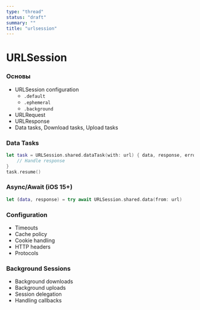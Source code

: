 ```yaml
---
type: "thread"
status: "draft"
summary: ""
title: "urlsession"
---
```


# URLSession


### Основы
- URLSession configuration
  - `.default`
  - `.ephemeral`
  - `.background`
- URLRequest
- URLResponse
- Data tasks, Download tasks, Upload tasks

### Data Tasks
```swift
let task = URLSession.shared.dataTask(with: url) { data, response, error in
    // Handle response
}
task.resume()
```

### Async/Await (iOS 15+)
```swift
let (data, response) = try await URLSession.shared.data(from: url)
```

### Configuration
- Timeouts
- Cache policy
- Cookie handling
- HTTP headers
- Protocols

### Background Sessions
- Background downloads
- Background uploads
- Session delegation
- Handling callbacks

